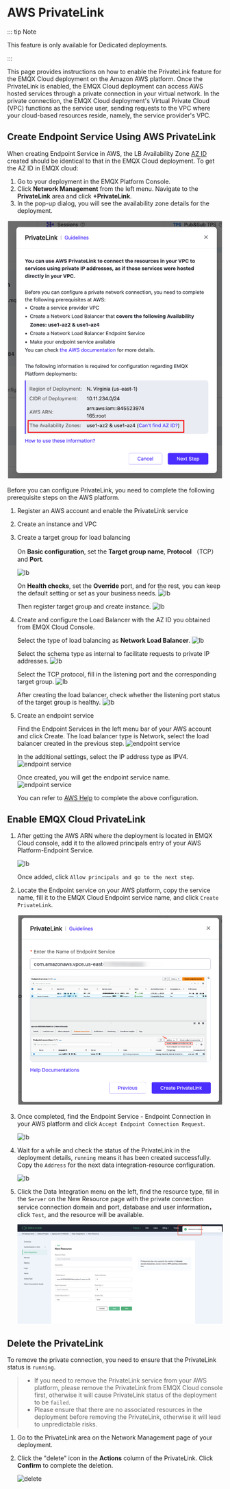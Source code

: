 # AWS PrivateLink

::: tip Note

This feature is only available for Dedicated deployments.

:::

This page provides instructions on how to enable the PrivateLink feature for the EMQX Cloud deployment on the Amazon AWS platform. Once the PrivateLink is enabled, the EMQX Cloud deployment can access AWS hosted services through a private connection in your virtual network. In the private connection, the EMQX Cloud deployment's Virtual Private Cloud (VPC) functions as the service user, sending requests to the VPC where your cloud-based resources reside, namely, the service provider's VPC.

<LazyIframeVideo vendor="youtube" src="https://www.youtube.com/embed/vu_3KW4pq9A/?autoplay=1&null" />

## Create Endpoint Service Using AWS PrivateLink

When creating Endpoint Service in AWS, the LB Availability Zone [AZ ID](https://us-east-1.console.aws.amazon.com/ram/home?region=us-east-1#Home) created should be identical to that in the EMQX Cloud deployment. To get the AZ ID in EMQX cloud:

1. Go to your deployment in the EMQX Platform Console.
2. Click **Network Management** from the left menu. Navigate to the **PrivateLink** area and click **+PrivateLink**.
3. In the pop-up dialog, you will see the availability zone details for the deployment.

<img src="./_assets/depoyment_privatelink_details.png" alt="depoyment_privatelink_details" style="zoom:67%;" />

Before you can configure PrivateLink, you need to complete the following prerequisite steps on the AWS platform.

1. Register an AWS account and enable the PrivateLink service

2. Create an instance and VPC

3. Create a target group for load balancing

   On **Basic configuration**, set the **Target group name**, **Protocol** （TCP） and **Port**.

   ![lb](./_assets/lb_target_group_1.png)

   On **Health checks**, set the **Override** port, and for the rest, you can keep the default setting or set as your business needs.
   ![lb](./_assets/lb_target_group_2.png)

   Then register target group and create instance.
   ![lb](./_assets/lb_target_group_3.png)

4. Create and configure the Load Balancer with the AZ ID you obtained from EMQX Cloud Console.

   Select the type of load balancing as **Network Load Balancer**.
   ![lb](./_assets/lb_type.png)

   Select the schema type as internal to facilitate requests to private IP addresses.
   ![lb](./_assets/lb_1.png)

   Select the TCP protocol, fill in the listening port and the corresponding target group.
   ![lb](./_assets/lb_2.png)

   After creating the load balancer, check whether the listening port status of the target group is healthy.
   ![lb](./_assets/lb_3.png)

5. Create an endpoint service

   Find the Endpoint Services in the left menu bar of your AWS account and click Create. The load balancer type is Network, select the load balancer created in the previous step.
   ![endpoint service](./_assets/endpoint_service_1.png)

   In the additional settings, select the IP address type as IPV4.
   ![endpoint service](./_assets/endpoint_service_2.png)

   Once created, you will get the endpoint service name.
   ![endpoint service](./_assets/endpoint_service_3.png)

   You can refer to [AWS Help](https://docs.aws.amazon.com/vpc/latest/privatelink/create-endpoint-service.html#create-endpoint-service-nlb) to complete the above configuration.

## Enable EMQX Cloud PrivateLink

1. After getting the AWS ARN where the deployment is located in EMQX Cloud console, add it to the allowed principals entry of your AWS Platform-Endpoint Service.

   ![lb](./_assets/endpoint_service_grant.png)

   Once added, click `Allow principals and go to the next step`.

2. Locate the Endpoint service on your AWS platform, copy the service name, fill it to the EMQX Cloud Endpoint service name, and click `Create PrivateLink`.

   ![lb](./_assets/p6.png)

3. Once completed, find the Endpoint Service - Endpoint Connection in your AWS platform and click `Accept Endpoint Connection Request`.

   ![lb](./_assets/accept_enpoint_service.png)

4. Wait for a while and check the status of the PrivateLink in the deployment details, `running` means it has been created successfully. Copy the `Address` for the next data integration-resource configuration.

   ![lb](./_assets/privatelink_status.png)

5. Click the Data Integration menu on the left, find the resource type, fill in the `Server` on the New Resource page with the private connection service connection domain and port, database and user information，click `Test`, and the resource will be available.

   ![lb](./_assets/privatelink_en_resource.png)

## Delete the PrivateLink

To remove the private connection, you need to ensure that the PrivateLink status is `running`.

> - If you need to remove the PrivateLink service from your AWS platform, please remove the PrivateLink from EMQX Cloud console first, otherwise it will cause PrivateLink status of the deployment to be `failed`.
> - Please ensure that there are no associated resources in the deployment before removing the PrivateLink, otherwise it will lead to unpredictable risks.

1. Go to the PrivateLink area on the Network Management page of your deployment.

2. Click the "delete" icon in the **Actions** column of the PrivateLink. Click **Confirm** to complete the deletion.

   ![delete](./_assets/delete_privatelink.png)


